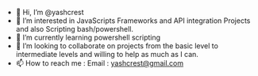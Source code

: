 - 👋 Hi, I’m @yashcrest
- 👀 I’m interested in JavaScripts Frameworks and API integration Projects and also Scripting bash/powershell.
- 🌱 I’m currently learning powershell scripting
- 💞️ I’m looking to collaborate on projects from the basic level to intermediate levels and willing to help as much as I can. 
- 📫 How to reach me : Email : yashcrest@gmail.com

<!---
yashcrest/yashcrest is a ✨ special ✨ repository because its `README.md` (this file) appears on your GitHub profile.
You can click the Preview link to take a look at your changes.
--->
